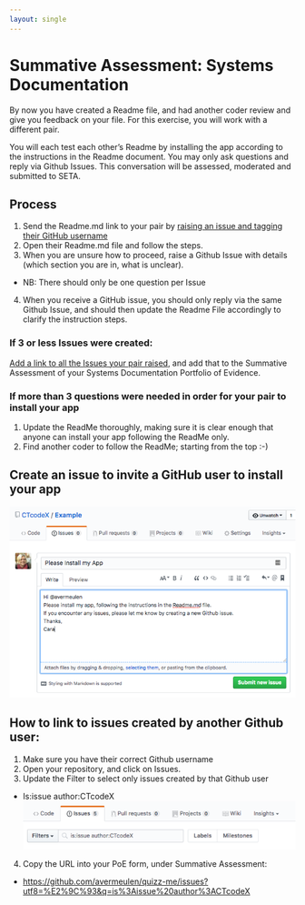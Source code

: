 ```yaml
---
layout: single
---
```


# Summative Assessment: Systems Documentation

By now you have created a Readme file, and had another coder review and give you feedback on your file.
For this exercise, you will work with a different pair.

You will each test each other’s Readme by installing the app according to the instructions in the Readme document. 
You may only ask questions and reply via Github Issues. This conversation will be assessed, moderated and submitted to SETA.

## Process
1. Send the Readme.md link to your pair by [raising an issue and tagging their GitHub username](#create-an-issue-to-invite-a-github-user-to-install-your-app)
2. Open their Readme.md file and follow the steps.
3. When you are unsure how to proceed, raise a Github Issue with details (which section you are in, what is unclear). 
 * NB: There should only be one question per Issue
4. When you receive a GitHub issue, you should only reply via the same Github Issue, and should then update the Readme File accordingly to clarify the instruction steps.

### If 3 or less Issues were created:
[Add a link to all the Issues your pair raised](#how-to-link-to-issues-created-by-another-github-user), and add that to the Summative Assessment of your Systems Documentation Portfolio of Evidence.

### If more than 3 questions were needed in order for your pair to install your app
1. Update the ReadMe thoroughly, making sure it is clear enough that anyone can install your app following the ReadMe only.
2. Find another coder to follow the ReadMe; starting from the top :-)

## Create an issue to invite a GitHub user to install your app
![GitHub Issue](/images/codeX-GitHub-create-issue.png)

## How to link to issues created by another Github user:
1. Make sure you have their correct Github username
2. Open your repository, and click on Issues.
3. Update the Filter to select only issues created by that Github user
 * Is:issue author:CTcodeX</br>
 ![Filter Issues](/images/codeX-GitHub-Filter-Issues.png)
4. Copy the URL into your PoE form, under Summative Assessment:
 * https://github.com/avermeulen/quizz-me/issues?utf8=%E2%9C%93&q=is%3Aissue%20author%3ACTcodeX





